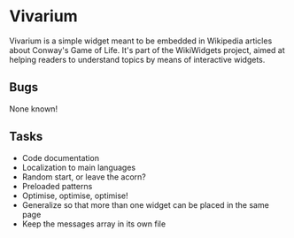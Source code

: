 Vivarium
========

Vivarium is a simple widget meant to be embedded in Wikipedia articles about Conway's Game of Life. It's part of the WikiWidgets project, aimed at helping readers to understand topics by means of interactive widgets.

Bugs
----
None known!

Tasks
-----
* Code documentation
* Localization to main languages
* Random start, or leave the acorn?
* Preloaded patterns
* Optimise, optimise, optimise!
* Generalize so that more than one widget can be placed in the same page
* Keep the messages array in its own file